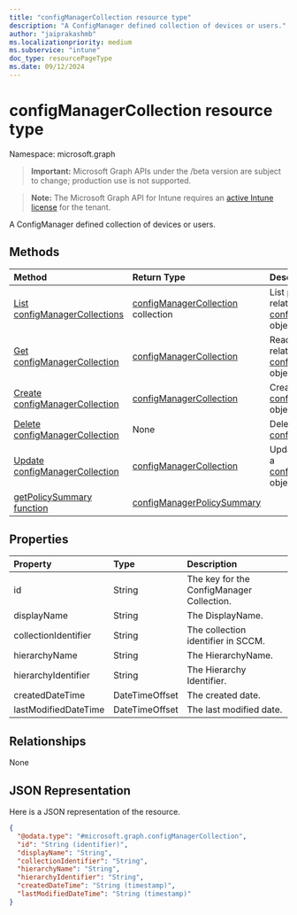 ```yaml
---
title: "configManagerCollection resource type"
description: "A ConfigManager defined collection of devices or users."
author: "jaiprakashmb"
ms.localizationpriority: medium
ms.subservice: "intune"
doc_type: resourcePageType
ms.date: 09/12/2024
---
```


# configManagerCollection resource type

Namespace: microsoft.graph

> **Important:** Microsoft Graph APIs under the /beta version are subject to change; production use is not supported.

> **Note:** The Microsoft Graph API for Intune requires an [active Intune license](https://go.microsoft.com/fwlink/?linkid=839381) for the tenant.

A ConfigManager defined collection of devices or users.

## Methods
|Method|Return Type|Description|
|:---|:---|:---|
|[List configManagerCollections](../api/intune-partnerintegration-configmanagercollection-list.md)|[configManagerCollection](../resources/intune-partnerintegration-configmanagercollection.md) collection|List properties and relationships of the [configManagerCollection](../resources/intune-partnerintegration-configmanagercollection.md) objects.|
|[Get configManagerCollection](../api/intune-partnerintegration-configmanagercollection-get.md)|[configManagerCollection](../resources/intune-partnerintegration-configmanagercollection.md)|Read properties and relationships of the [configManagerCollection](../resources/intune-partnerintegration-configmanagercollection.md) object.|
|[Create configManagerCollection](../api/intune-partnerintegration-configmanagercollection-create.md)|[configManagerCollection](../resources/intune-partnerintegration-configmanagercollection.md)|Create a new [configManagerCollection](../resources/intune-partnerintegration-configmanagercollection.md) object.|
|[Delete configManagerCollection](../api/intune-partnerintegration-configmanagercollection-delete.md)|None|Deletes a [configManagerCollection](../resources/intune-partnerintegration-configmanagercollection.md).|
|[Update configManagerCollection](../api/intune-partnerintegration-configmanagercollection-update.md)|[configManagerCollection](../resources/intune-partnerintegration-configmanagercollection.md)|Update the properties of a [configManagerCollection](../resources/intune-partnerintegration-configmanagercollection.md) object.|
|[getPolicySummary function](../api/intune-partnerintegration-configmanagercollection-getpolicysummary.md)|[configManagerPolicySummary](../resources/intune-partnerintegration-configmanagerpolicysummary.md)||

## Properties
|Property|Type|Description|
|:---|:---|:---|
|id|String|The key for the ConfigManager Collection.|
|displayName|String|The DisplayName.|
|collectionIdentifier|String|The collection identifier in SCCM.|
|hierarchyName|String|The HierarchyName.|
|hierarchyIdentifier|String|The Hierarchy Identifier.|
|createdDateTime|DateTimeOffset|The created date.|
|lastModifiedDateTime|DateTimeOffset|The last modified date.|

## Relationships
None

## JSON Representation
Here is a JSON representation of the resource.
<!-- {
  "blockType": "resource",
  "keyProperty": "id",
  "@odata.type": "microsoft.graph.configManagerCollection"
}
-->
``` json
{
  "@odata.type": "#microsoft.graph.configManagerCollection",
  "id": "String (identifier)",
  "displayName": "String",
  "collectionIdentifier": "String",
  "hierarchyName": "String",
  "hierarchyIdentifier": "String",
  "createdDateTime": "String (timestamp)",
  "lastModifiedDateTime": "String (timestamp)"
}
```
